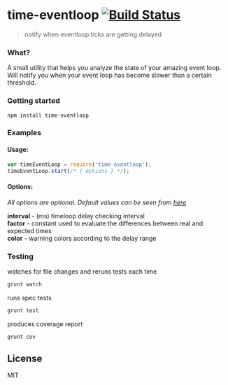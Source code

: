 # time-eventloop [![Build Status](https://secure.travis-ci.org/kirstein/time-eventloop.png?branch=master)](https://travis-ci.org/kirstein/time-eventloop)

> notify when eventloop ticks are getting delayed

### What?

A small utility that helps you analyze the state of your amazing event loop.
Will notify you when your event loop has become slower than a certain threshold.

### Getting started

`npm install time-eventloop`

### Examples

#### Usage: 
```javascript
var timeEventLoop = require('time-eventloop');
timeEventLoop.start(/* { options } */);
```

#### Options:
_All options are optional. Default values can be seen from [here](https://github.com/kirstein/time-eventloop/blob/master/src/time-eventloop.coffee#L46-L56)_

__interval__ - (ms) timeloop delay checking interval  
__factor__ - constant used to evaluate the differences between real and expected times  
__color__ - warning colors according to the delay range  

### Testing 

watches for file changes and reruns tests each time
```bash
grunt watch 
```

runs spec tests   
```bash
grunt test  
```

produces coverage report
```bash
grunt cov   
```

## License

MIT
